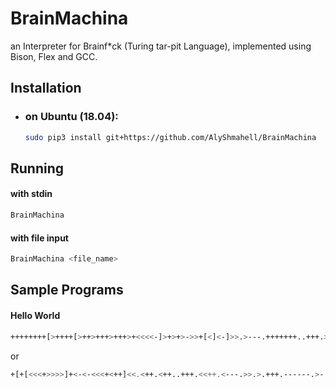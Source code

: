 # BrainMachina
an Interpreter for Brainf*ck (Turing tar-pit Language), implemented using Bison, Flex and GCC.

## Installation
  - ### on Ubuntu (18.04):
    ```sh
    sudo pip3 install git+https://github.com/AlyShmahell/BrainMachina
    ```
## Running
#### with stdin
```sh
BrainMachina
```
#### with file input 
```sh
BrainMachina <file_name>
```
## Sample Programs
#### Hello World
```sh
++++++++[>++++[>++>+++>+++>+<<<<-]>+>+>->>+[<]<-]>>.>---.+++++++..+++.>>.<-.<.+++.------.--------.>>+.>++.
```
or
```sh
+[+[<<<+>>>>]+<-<-<<<+<++]<<.<++.<++..+++.<<++.<---.>>.>.+++.------.>-.>>--.
```